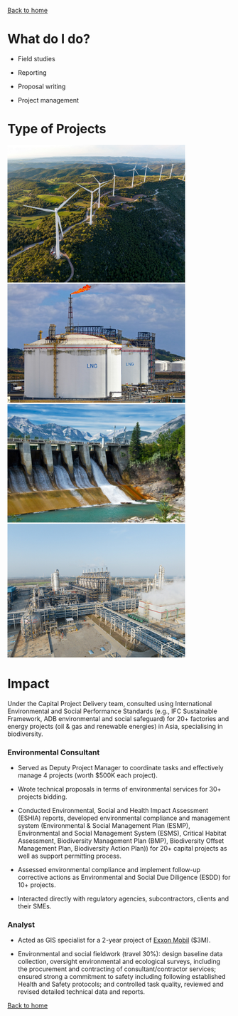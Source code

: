 [Back to home](https://hoaninh-bb.github.io/Welcome-to-my-Portfolio/)

# What do I do?

- Field studies

- Reporting

- Proposal writing

- Project management

# Type of Projects


<img src="wind_farm.jpg" alt="Wind Farm" width="400"/>
<img src="lng.jpg" alt="LNG" width="400"/>

<img src="hydropower.jpg" alt="Hydropower" width="400"/>
<img src="factories.jpg" alt="Factories" width="400"/>



# Impact

Under the Capital Project Delivery team, consulted using International Environmental and Social Performance Standards (e.g., IFC Sustainable Framework, ADB environmental and social safeguard) for 20+ factories and energy projects (oil & gas and renewable energies) in Asia, specialising in biodiversity.

### Environmental Consultant

- Served as Deputy Project Manager to coordinate tasks and effectively manage 4 projects (worth $500K each project).

- Wrote technical proposals in terms of environmental services for 30+ projects bidding.

- Conducted Environmental, Social and Health Impact Assessment (ESHIA) reports, developed environmental compliance and management system (Environmental & Social Management Plan (ESMP), Environmental and Social Management System (ESMS), Critical Habitat Assessment, Biodiversity Management Plan (BMP), Biodiversity Offset Management Plan, Biodiversity Action Plan)) for 20+ capital projects as well as support permitting process.

- Assessed environmental compliance and implement follow-up corrective actions as Environmental and Social Due Diligence (ESDD) for 10+ projects.

- Interacted directly with regulatory agencies, subcontractors, clients and their SMEs.

### Analyst

- Acted as GIS specialist for a 2-year project of [Exxon Mobil](https://corporate.exxonmobil.com/locations/vietnam/ca-voi-xanh-project-overview#Projectoverview) ($3M).

- Environmental and social fieldwork (travel 30%): design baseline data collection, oversight environmental and ecological surveys, including the procurement and contracting of consultant/contractor services; ensured strong a commitment to safety including following established Health and Safety protocols; and controlled task quality, reviewed and revised detailed technical data and reports.

[Back to home](https://hoaninh-bb.github.io/Welcome-to-my-Portfolio/)

